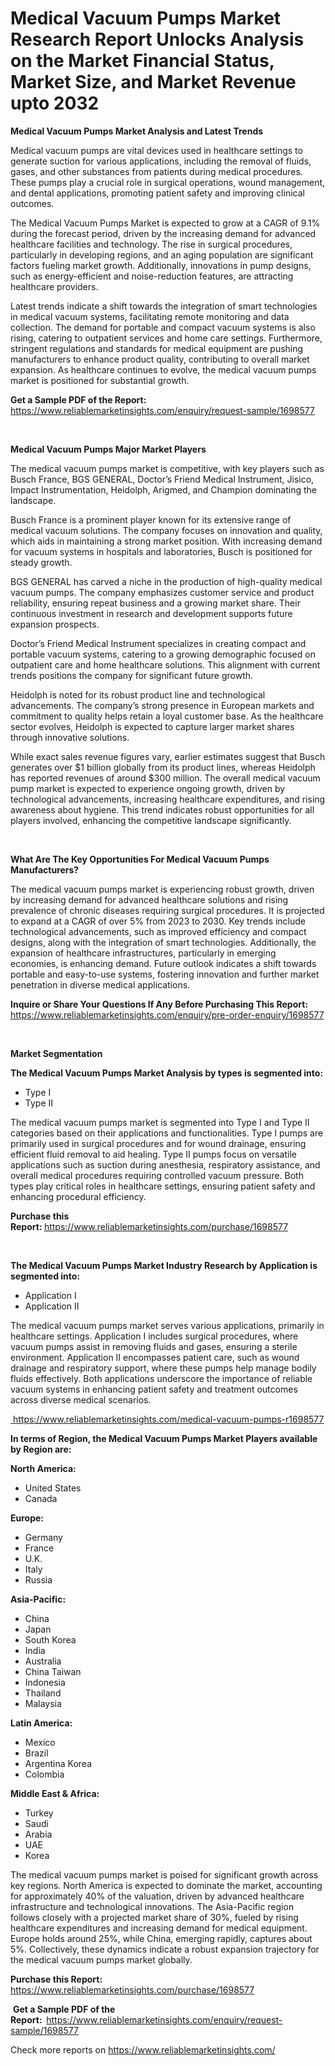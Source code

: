 <p><h1>Medical Vacuum Pumps Market Research Report Unlocks Analysis on the Market Financial Status, Market Size, and Market Revenue upto 2032</h1></p><p><strong>Medical Vacuum Pumps Market Analysis and Latest Trends</strong></p>
<p><p>Medical vacuum pumps are vital devices used in healthcare settings to generate suction for various applications, including the removal of fluids, gases, and other substances from patients during medical procedures. These pumps play a crucial role in surgical operations, wound management, and dental applications, promoting patient safety and improving clinical outcomes.</p><p>The Medical Vacuum Pumps Market is expected to grow at a CAGR of 9.1% during the forecast period, driven by the increasing demand for advanced healthcare facilities and technology. The rise in surgical procedures, particularly in developing regions, and an aging population are significant factors fueling market growth. Additionally, innovations in pump designs, such as energy-efficient and noise-reduction features, are attracting healthcare providers.</p><p>Latest trends indicate a shift towards the integration of smart technologies in medical vacuum systems, facilitating remote monitoring and data collection. The demand for portable and compact vacuum systems is also rising, catering to outpatient services and home care settings. Furthermore, stringent regulations and standards for medical equipment are pushing manufacturers to enhance product quality, contributing to overall market expansion. As healthcare continues to evolve, the medical vacuum pumps market is positioned for substantial growth.</p></p>
<p><strong>Get a Sample PDF of the Report:&nbsp;</strong> <a href="https://www.reliablemarketinsights.com/enquiry/request-sample/1698577?utm_campaign=1894&utm_medium=2&utm_source=Github&utm_content=ia&utm_term=27032025&utm_id=medical-vacuum-pumps">https://www.reliablemarketinsights.com/enquiry/request-sample/1698577</a></p>
<p>&nbsp;</p>
<p><strong>Medical Vacuum Pumps Major Market Players</strong></p>
<p><p>The medical vacuum pumps market is competitive, with key players such as Busch France, BGS GENERAL, Doctor’s Friend Medical Instrument, Jisico, Impact Instrumentation, Heidolph, Arigmed, and Champion dominating the landscape. </p><p>Busch France is a prominent player known for its extensive range of medical vacuum solutions. The company focuses on innovation and quality, which aids in maintaining a strong market position. With increasing demand for vacuum systems in hospitals and laboratories, Busch is positioned for steady growth.</p><p>BGS GENERAL has carved a niche in the production of high-quality medical vacuum pumps. The company emphasizes customer service and product reliability, ensuring repeat business and a growing market share. Their continuous investment in research and development supports future expansion prospects.</p><p>Doctor’s Friend Medical Instrument specializes in creating compact and portable vacuum systems, catering to a growing demographic focused on outpatient care and home healthcare solutions. This alignment with current trends positions the company for significant future growth.</p><p>Heidolph is noted for its robust product line and technological advancements. The company’s strong presence in European markets and commitment to quality helps retain a loyal customer base. As the healthcare sector evolves, Heidolph is expected to capture larger market shares through innovative solutions.</p><p>While exact sales revenue figures vary, earlier estimates suggest that Busch generates over $1 billion globally from its product lines, whereas Heidolph has reported revenues of around $300 million. The overall medical vacuum pump market is expected to experience ongoing growth, driven by technological advancements, increasing healthcare expenditures, and rising awareness about hygiene. This trend indicates robust opportunities for all players involved, enhancing the competitive landscape significantly.</p></p>
<p>&nbsp;</p>
<p><strong>What Are The Key Opportunities For Medical Vacuum Pumps Manufacturers?</strong></p>
<p><p>The medical vacuum pumps market is experiencing robust growth, driven by increasing demand for advanced healthcare solutions and rising prevalence of chronic diseases requiring surgical procedures. It is projected to expand at a CAGR of over 5% from 2023 to 2030. Key trends include technological advancements, such as improved efficiency and compact designs, along with the integration of smart technologies. Additionally, the expansion of healthcare infrastructures, particularly in emerging economies, is enhancing demand. Future outlook indicates a shift towards portable and easy-to-use systems, fostering innovation and further market penetration in diverse medical applications.</p></p>
<p><strong>Inquire or Share Your Questions If Any Before Purchasing This Report:</strong> <a href="https://www.reliablemarketinsights.com/enquiry/pre-order-enquiry/1698577?utm_campaign=1894&utm_medium=2&utm_source=Github&utm_content=ia&utm_term=27032025&utm_id=medical-vacuum-pumps">https://www.reliablemarketinsights.com/enquiry/pre-order-enquiry/1698577</a></p>
<p>&nbsp;</p>
<p><strong>Market Segmentation</strong></p>
<p><strong>The Medical Vacuum Pumps Market Analysis by types is segmented into:</strong></p>
<p><ul><li>Type I</li><li>Type II</li></ul></p>
<p><p>The medical vacuum pumps market is segmented into Type I and Type II categories based on their applications and functionalities. Type I pumps are primarily used in surgical procedures and for wound drainage, ensuring efficient fluid removal to aid healing. Type II pumps focus on versatile applications such as suction during anesthesia, respiratory assistance, and overall medical procedures requiring controlled vacuum pressure. Both types play critical roles in healthcare settings, ensuring patient safety and enhancing procedural efficiency.</p></p>
<p><strong>Purchase this Report:&nbsp;</strong><a href="https://www.reliablemarketinsights.com/purchase/1698577?utm_campaign=1894&utm_medium=2&utm_source=Github&utm_content=ia&utm_term=27032025&utm_id=medical-vacuum-pumps">https://www.reliablemarketinsights.com/purchase/1698577</a></p>
<p>&nbsp;</p>
<p><strong>The Medical Vacuum Pumps Market Industry Research by Application is segmented into:</strong></p>
<p><ul><li>Application I</li><li>Application II</li></ul></p>
<p><p>The medical vacuum pumps market serves various applications, primarily in healthcare settings. Application I includes surgical procedures, where vacuum pumps assist in removing fluids and gases, ensuring a sterile environment. Application II encompasses patient care, such as wound drainage and respiratory support, where these pumps help manage bodily fluids effectively. Both applications underscore the importance of reliable vacuum systems in enhancing patient safety and treatment outcomes across diverse medical scenarios.</p></p>
<p><a href="https://www.reliablemarketinsights.com/medical-vacuum-pumps-r1698577?utm_campaign=1894&utm_medium=2&utm_source=Github&utm_content=ia&utm_term=27032025&utm_id=medical-vacuum-pumps">&nbsp;https://www.reliablemarketinsights.com/medical-vacuum-pumps-r1698577</a></p>
<p><strong>In terms of Region, the Medical Vacuum Pumps Market Players available by Region are:</strong></p>
<p>
    <p> <strong> North America: </strong>
        <ul>
            <li>United States</li>
            <li>Canada</li>
        </ul>
        </p> 
    <p> <strong> Europe: </strong>
        <ul>
            <li>Germany</li>
            <li>France</li>
            <li>U.K.</li>
            <li>Italy</li>
            <li>Russia</li>
        </ul>
        </p> 
    <p> <strong> Asia-Pacific: </strong>
        <ul>
            <li>China</li>
            <li>Japan</li>
            <li>South Korea</li>
            <li>India</li>
            <li>Australia</li>
            <li>China Taiwan</li>
            <li>Indonesia</li>
            <li>Thailand</li>
            <li>Malaysia</li>
        </ul>
        </p> 
    <p> <strong> Latin America: </strong>
        <ul>
            <li>Mexico</li>
            <li>Brazil</li>
            <li>Argentina Korea</li>
            <li>Colombia</li>
        </ul>
        </p> 
    <p> <strong> Middle East & Africa: </strong>
        <ul>
            <li>Turkey</li>
            <li>Saudi</li>
            <li>Arabia</li>
            <li>UAE</li>
            <li>Korea</li>
        </ul>
    </p>
    </p>
<p><p>The medical vacuum pumps market is poised for significant growth across key regions. North America is expected to dominate the market, accounting for approximately 40% of the valuation, driven by advanced healthcare infrastructure and technological innovations. The Asia-Pacific region follows closely with a projected market share of 30%, fueled by rising healthcare expenditures and increasing demand for medical equipment. Europe holds around 25%, while China, emerging rapidly, captures about 5%. Collectively, these dynamics indicate a robust expansion trajectory for the medical vacuum pumps market globally.</p></p>
<p><strong>Purchase this Report: </strong><a href="https://www.reliablemarketinsights.com/purchase/1698577?utm_campaign=1894&utm_medium=2&utm_source=Github&utm_content=ia&utm_term=27032025&utm_id=medical-vacuum-pumps">https://www.reliablemarketinsights.com/purchase/1698577</a></p>
<p>&nbsp;<strong>Get a Sample PDF of the Report:&nbsp;&nbsp;</strong><a href="https://www.reliablemarketinsights.com/enquiry/request-sample/1698577?utm_campaign=1894&utm_medium=2&utm_source=Github&utm_content=ia&utm_term=27032025&utm_id=medical-vacuum-pumps">https://www.reliablemarketinsights.com/enquiry/request-sample/1698577</a></p>
<p><strong></strong></p>
<p>Check more reports on <a href="https://www.reliablemarketinsights.com/?utm_campaign=1894&utm_medium=2&utm_source=Github&utm_content=ia&utm_term=27032025&utm_id=medical-vacuum-pumps">https://www.reliablemarketinsights.com/</a></p>